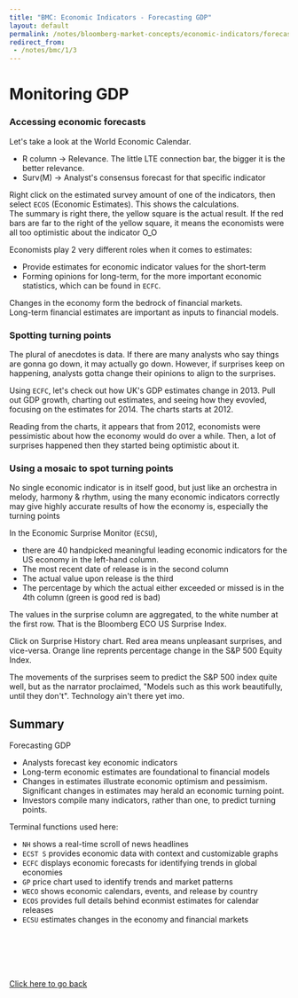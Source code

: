 ```yaml
---
title: "BMC: Economic Indicators - Forecasting GDP"
layout: default
permalink: /notes/bloomberg-market-concepts/economic-indicators/forecasting-gdp
redirect_from:
 - /notes/bmc/1/3
---
```


# Monitoring GDP

### Accessing economic forecasts
Let's take a look at the World Economic Calendar. 
- R column -> Relevance. The little LTE connection bar, the bigger it is the better relevance.
- Surv(M) -> Analyst's consensus forecast for that specific indicator

Right click on the estimated survey amount of one of the indicators, then select `ECOS` (Economic Estimates). This shows the calculations.  
The summary is right there, the yellow square is the actual result. If the red bars are far to the right of the yellow square, it means the economists were all too optimistic about the indicator O_O

Economists play 2 very different roles when it comes to estimates:
- Provide estimates for economic indicator values for the short-term
- Forming opinions for long-term, for the more important economic statistics, which can be found in `ECFC`.

Changes in the economy form the bedrock of financial markets.  
Long-term financial estimates are important as inputs to financial models.

### Spotting turning points
The plural of anecdotes is data. If there are many analysts who say things are gonna go down, it may actually go down. However, if surprises keep on happening, analysts gotta change their opinions to align to the surprises. 

Using `ECFC`, let's check out how UK's GDP estimates change in 2013. Pull out GDP growth, charting out estimates, and seeing how they evovled, focusing on the estimates for 2014. The charts starts at 2012. 

Reading from the charts, it appears that from 2012, economists were pessimistic about how the economy would do over a while. Then, a lot of surprises happened then they started being optimistic about it. 

### Using a mosaic to spot turning points
No single economic indicator is in itself good, but just like an orchestra in melody, harmony & rhythm, using the many economic indicators correctly may give highly accurate results of how the economy is, especially the turning points 

In the Economic Surprise Monitor (`ECSU`), 
- there are 40 handpicked meaningful leading economic indicators for the US economy in the left-hand column.
- The most recent date of release is in the second column
- The actual value upon release is the third
- The percentage by which the actual either exceeded or missed is in the 4th column (green is good red is bad)

The values in the surprise column are aggregated, to the white number at the first row. That is the Bloomberg ECO US Surprise Index. 

Click on Surprise History chart. Red area means unpleasant surprises, and vice-versa. Orange line reprents percentage change in the S&P 500 Equity Index. 

The movements of the surprises seem to predict the S&P 500 index quite well, but as the narrator proclaimed, "Models such as this work beautifully, until they don't". Technology ain't there yet imo. 

## Summary

Forecasting GDP
- Analysts forecast key economic indicators
- Long-term economic estimates are foundational to financial models
- Changes in estimates illustrate economic optimism and pessimism. Significant changes in estimates may herald an economic turning point. 
- Investors compile many indicators, rather than one, to predict turning points.

Terminal functions used here:
- `NH` shows a real-time scroll of news headlines
- `ECST S` provides economic data with context and customizable graphs
- `ECFC` displays economic forecasts for identifying trends in global economies
- `GP` price chart used to identify trends and market patterns
- `WECO` shows economic calendars, events, and release by country
- `ECOS` provides full details behind econmist estimates for calendar releases
- `ECSU` estimates changes in the economy and financial markets	





<br><br><br><br><br>
[Click here to go back](..)